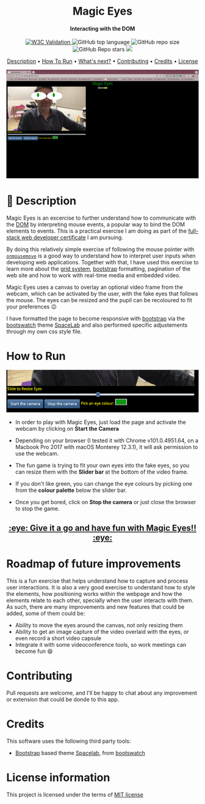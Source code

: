 <h1 align="center">
  Magic Eyes
  <br>
</h1>
<h4 align="center">Interacting with the DOM</h4>

<p align="center">
<a href="https://validator.nu/?doc=https://jlulloaa.github.io/eyes">
<img alt="W3C Validation" src="https://img.shields.io/w3c-validation/html?logo=w3c&style=plastic&targetUrl=https%3A%2F%2Fjlulloaa.github.io%2Feyes">
</a>
  <img alt="GitHub top language" src="https://img.shields.io/github/languages/top/jlulloaa/eyes?style=plastic">
  <img alt="GitHub repo size" src="https://img.shields.io/github/repo-size/jlulloaa/eyes?color=yellow&style=plastic">
  <img alt="GitHub Repo stars" src="https://img.shields.io/github/stars/jlulloaa/eyes?style=plastic">
  <a href="https://github.com/jlulloaa/eyes/blob/main/LICENSE" target="_blank"> <img src="https://img.shields.io/github/license/jlulloaa/eyes?style=plastic"></a>
</p>

<p align="center">
  <a href="#description">Description</a> •
  <a href="#how-to-run">How To Run</a> •
  <a href="#roadmap-of-future-improvements">What's next?</a> •
  <a href="#contributing">Contributing</a> •
  <a href="#credits">Credits</a> •
  <a href="#license-information">License</a>
</p>

<img alt="Screenshot" src="howto/screenshot.png">

# :eyes: Description
Magic Eyes is an excercise to further understand how to communicate with the [DOM](https://developer.mozilla.org/en-US/docs/Web/API/Document_Object_Model) by interpreting mouse events, a popular way to bind the DOM elements to events. This is a practical exercise I am doing as part of the [full-stack web developer certificate](https://executive-ed.xpro.mit.edu/professional-certificate-coding) I am pursuing.

By doing this relatively simple exercise of following the mouse pointer with [`onmousemove`](https://developer.mozilla.org/en-US/docs/Web/API/GlobalEventHandlers/onmousemove) is a good way to understand how to interpret user inputs when developing web applications. Together with that, I have used this exercise to learn more about the [grid system](https://en.wikipedia.org/wiki/Holy_grail_(web_design)), [bootstrap](https://getbootstrap.com/) formatting, pagination of the web site and how to work with real-time media and embedded video.

Magic Eyes uses a canvas to overlay an optional video frame from the webcam, which can be activated by the user, with the fake eyes that follows the mouse. The eyes can be resized and the pupil can be recoloured to fit your preferences :wink:

I have formatted the page to become responsive with [bootstrap](https://getbootstrap.com/) via the [bootswatch](https://bootswatch.com) theme [SpaceLab](https://bootswatch.com/spacelab/) and also performed specific adjustements through my own css style file. 

# How to Run
<p align=center> <img alt="controls Screenshot" src="howto/controls.png"> </p>

* In order to play with Magic Eyes, just load the page and activate the webcam by clicking on **Start the Camera**

* Depending on your browser (I tested it with Chrome v101.0.4951.64, on a Macbook Pro 2017 with macOS Monterey 12.3.1), it will ask permission to use the webcam.

* The fun game is trying to fit your own eyes into the fake eyes, so you can resize them with the **Slider bar** at the bottom of the video frame.

* If you don't like green, you can change the eye colours by picking one from the **colour palette** below the slider bar. 

* Once you get bored, click on **Stop the camera** or just close the browser to stop the game. 

<h2 align=center><a href="https://jlulloaa.github.io/eyes"> :eye: Give it a go and have fun with Magic Eyes!! :eye: </a> </h2>


# Roadmap of future improvements
This is a fun exercise that helps understand how to capture and process user interactions. It is also a very good exercise to understand how to style the elements, how positioning works within the webpage and how the elements relate to each other, specially when the user interacts with them. As such, there are many improvements and new features that could be added, some of them could be:

*  Ability to move the eyes around the canvas, not only resizing them
*  Ability to get an image capture of the video overlaid with the eyes, or even record a short video capsule
*  Integrate it with some videoconference tools, so work meetings can become fun :smile:


# Contributing
Pull requests are welcome, and I'll be happy to chat about any improvement or extension that could be donde to this app.

# Credits
This software uses the following third party tools:
* [Bootstrap](https://getbootstrap.com/) based theme [Spacelab](https://bootswatch.com/spacelab/), from [bootswatch](https://bootswatch.com)

# License information
This project is licensed under the terms of <a href="https://github.com/jlulloaa/eyes/blob/main/LICENSE" target="_blank"> MIT license </a>

